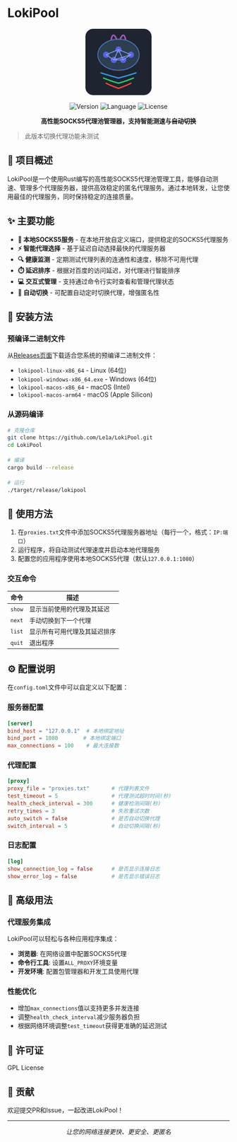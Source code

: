 # LokiPool

<div align="center">

<div align="center">
  <img src="logo.png" alt="Logo" width="150" height="150">
</div>

![Version](https://img.shields.io/badge/版本-0.1.1-blue)
![Language](https://img.shields.io/badge/语言-Rust-orange)
![License](https://img.shields.io/badge/许可证-GPL-green)

**高性能SOCKS5代理池管理器，支持智能测速与~~自动切换~~**

</div>

> 此版本切换代理功能未测试

## 📖 项目概述

LokiPool是一个使用Rust编写的高性能SOCKS5代理池管理工具，能够自动测速、管理多个代理服务器，提供高效稳定的匿名代理服务。通过本地转发，让您使用最佳的代理服务，同时保持稳定的连接质量。

## ✨ 主要功能

- **🚀 本地SOCKS5服务** - 在本地开放自定义端口，提供稳定的SOCKS5代理服务
- **⚡ 智能代理选择** - 基于延迟自动选择最快的代理服务器
- **🔍 健康监测** - 定期测试代理列表的连通性和速度，移除不可用代理
- **⏱️ 延迟排序** - 根据对百度的访问延迟，对代理进行智能排序
- **💻 交互式管理** - 支持通过命令行实时查看和管理代理状态
- **🔄 自动切换** - 可配置自动定时切换代理，增强匿名性

## 🚀 安装方法

### 预编译二进制文件

从[Releases页面](https://github.com/Le1a/LokiPool/releases)下载适合您系统的预编译二进制文件：

- `lokipool-linux-x86_64` - Linux (64位)
- `lokipool-windows-x86_64.exe` - Windows (64位)
- `lokipool-macos-x86_64` - macOS (Intel)
- `lokipool-macos-arm64` - macOS (Apple Silicon)

### 从源码编译

```bash
# 克隆仓库
git clone https://github.com/Le1a/LokiPool.git
cd LokiPool

# 编译
cargo build --release

# 运行
./target/release/lokipool
```

## 📝 使用方法

1. 在`proxies.txt`文件中添加SOCKS5代理服务器地址（每行一个，格式：`IP:端口`）
2. 运行程序，将自动测试代理速度并启动本地代理服务
3. 配置您的应用程序使用本地SOCKS5代理（默认`127.0.0.1:1080`）

### 交互命令

| 命令 | 描述 |
|------|------|
| `show` | 显示当前使用的代理及其延迟 |
| `next` | 手动切换到下一个代理 |
| `list` | 显示所有可用代理及其延迟排序 |
| `quit` | 退出程序 |

## ⚙️ 配置说明

在`config.toml`文件中可以自定义以下配置：

### 服务器配置

```toml
[server]
bind_host = "127.0.0.1"  # 本地绑定地址
bind_port = 1080        # 本地绑定端口
max_connections = 100    # 最大连接数
```

### 代理配置

```toml
[proxy]
proxy_file = "proxies.txt"       # 代理列表文件
test_timeout = 5                 # 代理测试超时时间(秒)
health_check_interval = 300      # 健康检测间隔(秒)
retry_times = 3                  # 失败重试次数
auto_switch = false              # 是否自动切换代理
switch_interval = 5              # 自动切换间隔(秒)
```

### 日志配置

```toml
[log]
show_connection_log = false      # 是否显示连接日志
show_error_log = false           # 是否显示错误日志
```

## 🔧 高级用法

### 代理服务集成

LokiPool可以轻松与各种应用程序集成：

- **浏览器**: 在网络设置中配置SOCKS5代理
- **命令行工具**: 设置`ALL_PROXY`环境变量
- **开发环境**: 配置包管理器和开发工具使用代理

### 性能优化

- 增加`max_connections`值以支持更多并发连接
- 调整`health_check_interval`减少服务器负担
- 根据网络环境调整`test_timeout`获得更准确的延迟测试

## 📜 许可证

GPL License

## 🤝 贡献

欢迎提交PR和Issue，一起改进LokiPool！

---

<div align="center">
<i>让您的网络连接更快、更安全、更匿名</i>
</div>
